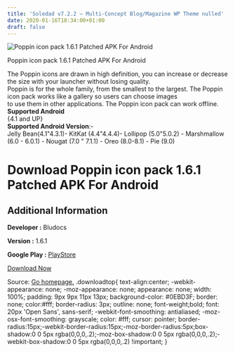 ```yaml
---
title: 'Soledad v7.2.2 – Multi-Concept Blog/Magazine WP Theme nulled'
date: 2020-01-16T18:34:00+01:00
draft: false
---
```


![Poppin icon pack 1.6.1 Patched APK For Android](https://i1.wp.com/apkhome.net/wp-content/uploads/2020/01/Poppin-icon-pack-1.6.1-Patched.png "Poppin icon pack 1.6.1 Patched APK For Android")

  

Poppin icon pack 1.6.1 Patched APK For Android

The Poppin icons are drawn in high definition, you can increase or decrease the size with your launcher without losing quality.  
Poppin is for the whole family, from the smallest to the largest. The Poppin icon pack works like a gallery so users can choose images  
to use them in other applications. The Poppin icon pack can work offline.  
**Supported Android**  
{4.1 and UP}  
**Supported Android Version**:-  
Jelly Bean(4.1"4.3.1)- KitKat (4.4"4.4.4)- Lollipop (5.0"5.0.2) - Marshmallow (6.0 - 6.0.1) - Nougat (7.0 " 7.1.1) - Oreo (8.0-8.1) - Pie (9.0)

Download Poppin icon pack 1.6.1 Patched APK For Android
=======================================================

Additional Information
----------------------

**Developer :** Bludocs

**Version :** 1.6.1

**Google Play :** [PlayStore](https://play.google.com/store/apps/details?id=bludocs.iconpack.poppin)

  

[Download Now](https://store4app.co/post/poppin-icon-pack-1-6-1-patched-apk-for-android_1579196036)

  
Source: [Go homepage.](https://store4app.co/post/poppin-icon-pack-1-6-1-patched-apk-for-android_1579196036) .downloadtop{ text-align:center; -webkit-appearance: none; -moz-appearance: none; appearance: none; width: 100%; padding: 9px 9px 11px 13px; background-color: #0EBD3F; border: none; color:#fff; border-radius: 3px; outline: none; font-weight;bold; font: 20px 'Open Sans', sans-serif; -webkit-font-smoothing: antialiased; -moz-osx-font-smoothing: grayscale; color: #fff; cursor: pointer; border-radius:15px;-webkit-border-radius:15px;-moz-border-radius:5px;box-shadow:0 0 5px rgba(0,0,0,.2);-moz-box-shadow:0 0 5px rgba(0,0,0,.2);-webkit-box-shadow:0 0 5px rgba(0,0,0,.2) !important; }